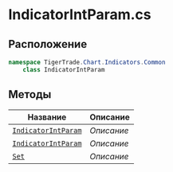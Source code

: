 
# IndicatorIntParam.cs
## Расположение
```csharp
namespace TigerTrade.Chart.Indicators.Common  
    class IndicatorIntParam
```

## Методы
| Название | Описание |
| --- | --- |
| [`IndicatorIntParam`](./metody/IndicatorIntParam.md) | *Описание* |
| [`IndicatorIntParam`](./metody/IndicatorIntParam.md) | *Описание* |
| [`Set`](./metody/Set.md) | *Описание* |
